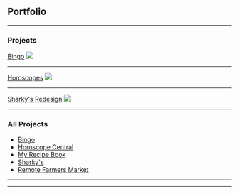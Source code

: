 ## Portfolio

---

### Projects

[Bingo](/sample_page)
<img src="images/dummy_thumbnail.jpg?raw=true"/>

---
[Horoscopes](/pdf/sample_presentation.pdf)
<img src="images/dummy_thumbnail.jpg?raw=true"/>

---
[Sharky's Redesign](http://example.com/)
<img src="images/dummy_thumbnail.jpg?raw=true"/>

---

### All Projects

- [Bingo](http://awesome-bingo.surge.sh/)
- [Horoscope Central](https://horoscope-central.netlify.com/)
- [My Recipe Book](http://my-recipebook.surge.sh/)
- [Sharky's](http://sharkysnj.surge.sh/)
- [Remote Farmers Market](http://rfmgvill.surge.sh/)
---




---
